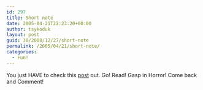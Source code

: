 ```yaml
---
id: 297
title: Short note
date: 2005-04-21T22:23:20+00:00
author: tsykoduk
layout: post
guid: 30/2008/12/27/short-note
permalink: /2005/04/21/short-note/
categories:
  - Fun!
---
```

You just <span class="caps">HAVE</span> to check this <a href="http://porktornado.diaryland.com/albumcover.html">post</a> out. Go! Read! Gasp in Horror! Come back and Comment!